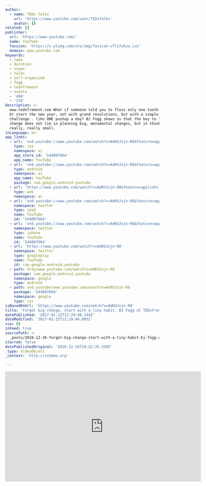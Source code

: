 ```yaml
---
author:
  - name: TEDx Talks
    url: 'https://www.youtube.com/user/TEDxTalks'
    avatar: {}
related: []
publisher:
  url: 'https://www.youtube.com/'
  name: YouTube
  favicon: 'https://s.ytimg.com/yts/img/favicon-vflz7uhzw.ico'
  domain: www.youtube.com
keywords:
  - tedx
  - duration
  - views
  - talks
  - self-organized
  - fogg
  - tedxfremont
  - events
  - '498'
  - '154'
description: >-
  www.tedxfremont.com What if someone told you to floss only one tooth everyday?
  Or start the new year, not with grand resolutions, but with a simple
  challenge.. like ONE pushup a day? BJ Fogg shows us that the key to lasting
  change does not lie in planning big, monumental changes, but in thinking
  really, really small.
inLanguage: en
app_links:
  - url: 'vnd.youtube://www.youtube.com/watch?v=AdKUJxjn-R8&feature=applinks'
    type: ios
    namespace: ai
    app_store_id: '544007664'
    app_name: YouTube
  - url: 'vnd.youtube://www.youtube.com/watch?v=AdKUJxjn-R8&feature=applinks'
    type: android
    namespace: ai
    app_name: YouTube
    package: com.google.android.youtube
  - url: 'https://www.youtube.com/watch?v=AdKUJxjn-R8&feature=applinks'
    type: web
    namespace: ai
  - url: 'vnd.youtube://www.youtube.com/watch?v=AdKUJxjn-R8&feature=applinks'
    namespace: twitter
    type: ipad
    name: YouTube
    id: '544007664'
  - url: 'vnd.youtube://www.youtube.com/watch?v=AdKUJxjn-R8&feature=applinks'
    namespace: twitter
    type: iphone
    name: YouTube
    id: '544007664'
  - url: 'https://www.youtube.com/watch?v=AdKUJxjn-R8'
    namespace: twitter
    type: googleplay
    name: YouTube
    id: com.google.android.youtube
  - path: http/www.youtube.com/watch?v=AdKUJxjn-R8
    package: com.google.android.youtube
    namespace: google
    type: android
  - path: vnd.youtube/www.youtube.com/watch?v=AdKUJxjn-R8
    package: '544007664'
    namespace: google
    type: ios
isBasedOnUrl: 'https://www.youtube.com/watch?v=AdKUJxjn-R8'
title: 'Forget big change, start with a tiny habit: BJ Fogg at TEDxFremont'
datePublished: '2017-01-22T12:29:48.144Z'
dateModified: '2017-01-22T12:29:46.005Z'
via: {}
inFeed: true
sourcePath: >-
  _posts/2016-12-26-forget-big-change-start-with-a-tiny-habit-bj-fogg-at-tedxf.md
starred: false
datePublishedOriginal: '2016-12-26T10:52:35.339Z'
_type: VideoObject
_context: 'http://schema.org'

---
```

<iframe src="https://cdn.embedly.com/widgets/media.html?src=https%3A%2F%2Fwww.youtube.com%2Fembed%2FAdKUJxjn-R8%3Ffeature%3Doembed&amp;url=http%3A%2F%2Fwww.youtube.com%2Fwatch%3Fv%3DAdKUJxjn-R8&amp;image=https%3A%2F%2Fi.ytimg.com%2Fvi%2FAdKUJxjn-R8%2Fhqdefault.jpg&amp;key=b7d04c9b404c499eba89ee7072e1c4f7&amp;type=text%2Fhtml&amp;schema=youtube" width="640" height="360" scrolling="no" frameborder="0" allowfullscreen="" style=""></iframe>